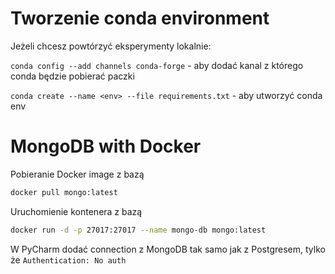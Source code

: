 # Tworzenie conda environment
Jeżeli chcesz powtórzyć eksperymenty lokalnie: 

```conda config --add channels conda-forge``` - aby dodać kanal z którego conda będzie pobierać paczki

```conda create --name <env> --file requirements.txt``` - aby utworzyć conda env

# MongoDB with Docker
Pobieranie Docker image z bazą
```bash
docker pull mongo:latest
```

Uruchomienie kontenera z bazą
```bash
docker run -d -p 27017:27017 --name mongo-db mongo:latest
```

W PyCharm dodać connection z MongoDB tak samo jak z Postgresem, tylko że ```Authentication: No auth```
